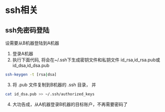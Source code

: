 # ssh相关
## ssh免密码登陆
设需要从B机器登陆到A机器
1. 登录A机器
2. 执行下面代码, 将会在~/.ssh下生成密钥文件和私钥文件 id_rsa,id_rsa.pub或id_dsa,id_dsa.pub
  ```bash
  ssh-keygen -t [rsa|dsa]
  ```
3. 将 .pub 文件复制到B机器的 .ssh 目录， 并 
  ```bash
  cat id_dsa.pub >> ~/.ssh/authorized_keys
  ```
4. 大功告成，从A机器登录B机器的目标账户，不再需要密码了
